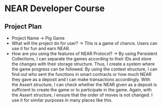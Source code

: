 # NEAR Developer Course

## Project Plan

- Project Name -> Pig Game
- What will the project do for user? -> This is a game of chance. Users can use it for fun and earn NEAR.
- How are you using the features of NEAR Protocol? -> By using Persistent Collections, I can separate the games according to their IDs and store the changes with their storage structure. Thus, I create a system where the game progress can be followed. By using the context structure, I can find out who sent the functions in smart contracts or how much NEAR they gave as a deposit and I can make transactions accordingly. With the Assert structure, I can check whether the NEAR given as a deposit is sufficient to create the game or to participate in the game. Again, with the Assert structure, I ensure that the order of moves is not changed. I use it for similar purposes in many places like this.
